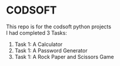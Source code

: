 # CODSOFT
This repo is for the codsoft python projects
<br>
I had completed 3 Tasks: 
<ol>
<li>Task 1: A Calculator </li>
<li>Task 1: A Password Generator </li>
<li>Task 1: A Rock Paper and Scissors Game </li>
</ol>
